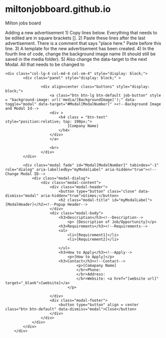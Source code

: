 miltonjobboard.github.io
========================

Milton jobs board

Adding a new advertisement
	1) Copy lines below. Everything that needs to be edited are in square brackets [].
	2) Paste these lines after the last advertisement. There is a comment that says "place here." Paste before this line.
	3) A template for the new advertisement has been created. 
	4) In the fourth line of code, change the background image name (It should still be saved in the media folder). 
	5) Also change the data-target to the next Modal. All that needs to be changed to 
	
	
	<div class="col-lg-4 col-md-4 col-sm-4" style="display: block;">
			<div class="panel" style="display: block;" >
				
					<div align=center class="buttons" style="display: block;"> 
						<a class="btn btn-lg btn-default job-button" style = "background-image: url('media/[BackgroundImage]');" data-toggle="modal" data-target="#Modal[ModalNumber]" ><!--Background Image and Modal Id-->
						<div >
							<h4 class = "btn-text" style="position:relative; top: 190px;">
								[Company Name]
							</h4>
						</div>
						</a>
						
						<br>
					</div>
			</div>
			
			<div class="modal fade" id="Modal[ModalNumber]" tabindex="-1" role="dialog" aria-labelledby="myModalLabel" aria-hidden="true"><!--Change Modal ID-->
				<div class="modal-dialog">
					<div class="modal-content">
						<div class="modal-header">
							<button type="button" class="close" data-dismiss="modal" aria-hidden="true">&times;</button>
							<h2 class="modal-title" id="myModalLabel">[ModalHeader]</h2><!--Popup Header-->
						</div>
						<div class="modal-body">
							<h3>Description</h3><!--Description-->
								<p> [Description of Job/Opportunity]</p>
							<h3>Requirements</h3><!--Requirements-->
							<ul>
								<li>[Requirement1]</li>
								<li>[Requirement2]</li>
								
							</ul>
							<h3>How to Apply</h3><!--Apply-->
								<p>[How to Apply]</p>
							<h3>Contact</h3><!--Contact-->
									<p>[Comapany Name]
									</br>Phone: 
									</br>Address: 
									</br>Website: <a href="[website url]" target="_blank">[website]</a>
								</p>
								
						</div>
						<div class="modal-footer">
							<button type="button" align = center class="btn btn-default" data-dismiss="modal">Close</button>
						</div>
					</div>
				</div>
			</div>	
		</div>
